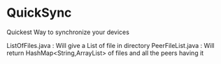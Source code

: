 # QuickSync
Quickest Way to synchronize your devices


ListOfFiles.java : Will give a List of file in directory
PeerFileList.java : Will return HashMap<String,ArrayList<String>> of files and all the peers having it

